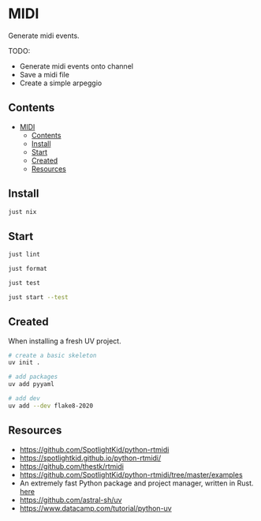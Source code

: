 # MIDI

Generate midi events.  

TODO:

* Generate midi events onto channel
* Save a midi file
* Create a simple arpeggio

## Contents

- [MIDI](#midi)
  - [Contents](#contents)
  - [Install](#install)
  - [Start](#start)
  - [Created](#created)
  - [Resources](#resources)

## Install

```sh
just nix
```

## Start

```sh
just lint

just format

just test

just start --test
```

## Created

When installing a fresh UV project.  

```sh
# create a basic skeleton
uv init .

# add packages
uv add pyyaml

# add dev 
uv add --dev flake8-2020 
```

## Resources

* https://github.com/SpotlightKid/python-rtmidi
* https://spotlightkid.github.io/python-rtmidi/
* https://github.com/thestk/rtmidi
* https://github.com/SpotlightKid/python-rtmidi/tree/master/examples
* An extremely fast Python package and project manager, written in Rust. [here](https://docs.astral.sh/uv/)
* https://github.com/astral-sh/uv
* https://www.datacamp.com/tutorial/python-uv
